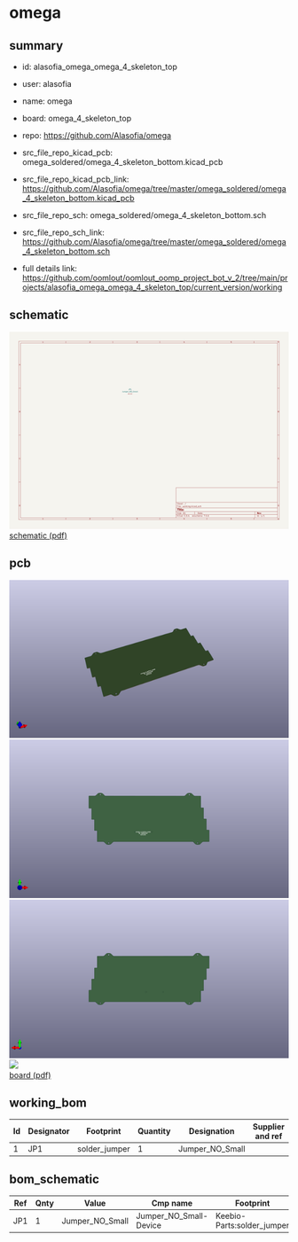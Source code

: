 # omega
 
## summary 
* id: alasofia_omega_omega_4_skeleton_top
* user: alasofia
* name: omega
* board: omega_4_skeleton_top
* repo: https://github.com/Alasofia/omega
* src_file_repo_kicad_pcb: omega_soldered/omega_4_skeleton_bottom.kicad_pcb
* src_file_repo_kicad_pcb_link: https://github.com/Alasofia/omega/tree/master/omega_soldered/omega_4_skeleton_bottom.kicad_pcb


* src_file_repo_sch: omega_soldered/omega_4_skeleton_bottom.sch
* src_file_repo_sch_link: https://github.com/Alasofia/omega/tree/master/omega_soldered/omega_4_skeleton_bottom.sch
* full details link: https://github.com/oomlout/oomlout_oomp_project_bot_v_2/tree/main/projects/alasofia_omega_omega_4_skeleton_top/current_version/working  

## schematic  
![](working_schematic_600.png)  
[schematic (pdf)](working_schematic.pdf)  

## pcb  
![](working_3d_600.png) 
![](working_3d_front_600.png)  
![](working_3d_back_600.png)  
![](working_600.png)  
[board (pdf)](working.pdf)  

## working_bom
| Id | Designator | Footprint | Quantity | Designation | Supplier and ref |  | None | 
| --- | --- | --- | --- | --- | --- | --- | --- | 
| 1 | JP1 | solder_jumper | 1 | Jumper_NO_Small |  |  | [''] | 


## bom_schematic
| Ref | Qnty | Value | Cmp name | Footprint | Description | Vendor | DNP | 
| --- | --- | --- | --- | --- | --- | --- | --- | 
| JP1 | 1 | Jumper_NO_Small | Jumper_NO_Small-Device | Keebio-Parts:solder_jumper |  |  |  | 



